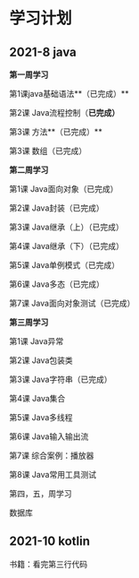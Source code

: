 # 学习计划

## 2021-8 java

**第一周学习**

第1课java基础语法**（已完成）**

第2课 Java流程控制（**已完成）**

第3课 方法**（已完成）**

第3课 数组（已完成）

**第二周学习**

第1课 Java面向对象（已完成）

第2课 Java封装（已完成）

第3课 Java继承（上）（已完成）

第4课 Java继承（下）（已完成）

第5课 Java单例模式（已完成）

第6课 Java多态（已完成）

第7课 Java面向对象测试（已完成）

**第三周学习**

第1课 Java异常

第2课 Java包装类

第3课 Java字符串（已完成）

第4课 Java集合

第5课 Java多线程

第6课 Java输入输出流

第7课 综合案例：播放器

第8课 Java常用工具测试

第四，五，周学习

数据库

## 2021-10 kotlin

书籍：看完第三行代码

